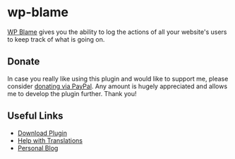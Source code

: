 # wp-blame

[WP Blame](https://wordpress.org/plugins/wp-blame/) gives you the ability to log the actions of all your website's users to keep track of what is going on.

## Donate

In case you really like using this plugin and would like to support me, please consider [donating via PayPal](https://www.paypal.com/donate/?hosted_button_id=KAWCSWWUYEF4E). Any amount is hugely appreciated and allows me to develop the plugin further. Thank you!

## Useful Links

- [Download Plugin](https://wordpress.org/plugins/wp-blame/)
- [Help with Translations](https://translate.wordpress.org/projects/wp-plugins/wp-blame)
- [Personal Blog](http://www.wpcorner.co)
